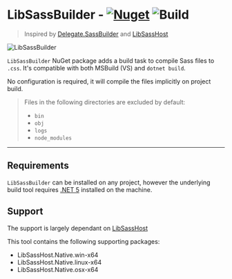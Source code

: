 # LibSassBuilder - [![Nuget](https://img.shields.io/nuget/v/LibSassBuilder)](https://www.nuget.org/packages/LibSassBuilder/) ![Build](https://github.com/johan-v-r/LibSassBuilder/workflows/Build/badge.svg)

> Inspired by [Delegate.SassBuilder](https://github.com/delegateas/Delegate.SassBuilder) and [LibSassHost](https://github.com/Taritsyn/LibSassHost)

![LibSassBuilder](https://raw.githubusercontent.com/johan-v-r/LibSassBuilder/main/package/sass.png)

`LibSassBuilder` NuGet package adds a build task to compile Sass files to `.css`. It's compatible with both MSBuild (VS) and `dotnet build`.

No configuration is required, it will compile the files implicitly on project build.

> Files in the following directories are excluded by default:
> - `bin`
> - `obj`
> - `logs`
> - `node_modules`

___

## Requirements

`LibSassBuilder` can be installed on any project, however the underlying build tool requires [.NET 5](https://dotnet.microsoft.com/download/dotnet/5.0) installed on the machine.

## Support

The support is largely dependant on [LibSassHost](https://github.com/Taritsyn/LibSassHost)

This tool contains the following supporting packages:
- LibSassHost.Native.win-x64
- LibSassHost.Native.linux-x64
- LibSassHost.Native.osx-x64
